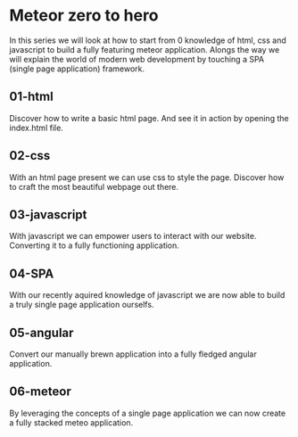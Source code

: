 # Meteor zero to hero

In this series we will look at how to start from 0 knowledge of html, css and javascript to build a fully featuring meteor application. Alongs the way we will explain the world of modern web development by touching a SPA (single page application) framework.

## 01-html

Discover how to write a basic html page. And see it in action by opening the index.html file.

## 02-css

With an html page present we can use css to style the page. Discover how to craft the most beautiful webpage out there.

## 03-javascript

With javascript we can empower users to interact with our website. Converting it to a fully functioning application.

## 04-SPA

With our recently aquired knowledge of javascript we are now able to build a truly single page application ourselfs.

## 05-angular

Convert our manually brewn application into a fully fledged angular application.

## 06-meteor

By leveraging the concepts of a single page application we can now create a fully stacked meteo application.
